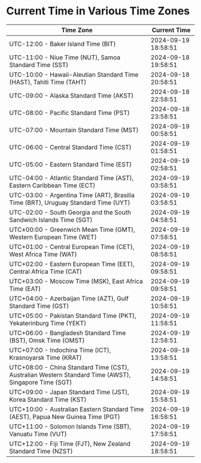 # Current Time in Various Time Zones

| Time Zone | Current Time |
|-----------|--------------|
| UTC-12:00 - Baker Island Time (BIT) | 2024-09-19 18:58:51 |
| UTC-11:00 - Niue Time (NUT), Samoa Standard Time (SST) | 2024-09-18 19:58:51 |
| UTC-10:00 - Hawaii-Aleutian Standard Time (HAST), Tahiti Time (TAHT) | 2024-09-18 20:58:51 |
| UTC-09:00 - Alaska Standard Time (AKST) | 2024-09-18 22:58:51 |
| UTC-08:00 - Pacific Standard Time (PST) | 2024-09-18 23:58:51 |
| UTC-07:00 - Mountain Standard Time (MST) | 2024-09-19 00:58:51 |
| UTC-06:00 - Central Standard Time (CST) | 2024-09-19 01:58:51 |
| UTC-05:00 - Eastern Standard Time (EST) | 2024-09-19 02:58:51 |
| UTC-04:00 - Atlantic Standard Time (AST), Eastern Caribbean Time (ECT) | 2024-09-19 03:58:51 |
| UTC-03:00 - Argentina Time (ART), Brasília Time (BRT), Uruguay Standard Time (UYT) | 2024-09-19 03:58:51 |
| UTC-02:00 - South Georgia and the South Sandwich Islands Time (SGT) | 2024-09-19 04:58:51 |
| UTC±00:00 - Greenwich Mean Time (GMT), Western European Time (WET) | 2024-09-19 07:58:51 |
| UTC+01:00 - Central European Time (CET), West Africa Time (WAT) | 2024-09-19 08:58:51 |
| UTC+02:00 - Eastern European Time (EET), Central Africa Time (CAT) | 2024-09-19 09:58:51 |
| UTC+03:00 - Moscow Time (MSK), East Africa Time (EAT) | 2024-09-19 09:58:51 |
| UTC+04:00 - Azerbaijan Time (AZT), Gulf Standard Time (GST) | 2024-09-19 10:58:51 |
| UTC+05:00 - Pakistan Standard Time (PKT), Yekaterinburg Time (YEKT) | 2024-09-19 11:58:51 |
| UTC+06:00 - Bangladesh Standard Time (BST), Omsk Time (OMST) | 2024-09-19 12:58:51 |
| UTC+07:00 - Indochina Time (ICT), Krasnoyarsk Time (KRAT) | 2024-09-19 13:58:51 |
| UTC+08:00 - China Standard Time (CST), Australian Western Standard Time (AWST), Singapore Time (SGT) | 2024-09-19 14:58:51 |
| UTC+09:00 - Japan Standard Time (JST), Korea Standard Time (KST) | 2024-09-19 15:58:51 |
| UTC+10:00 - Australian Eastern Standard Time (AEST), Papua New Guinea Time (PGT) | 2024-09-19 16:58:51 |
| UTC+11:00 - Solomon Islands Time (SBT), Vanuatu Time (VUT) | 2024-09-19 17:58:51 |
| UTC+12:00 - Fiji Time (FJT), New Zealand Standard Time (NZST) | 2024-09-19 18:58:51 |
